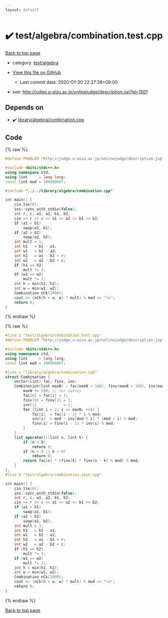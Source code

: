 ```yaml
---
layout: default
---
```


<!-- mathjax config similar to math.stackexchange -->
<script type="text/javascript" async
  src="https://cdnjs.cloudflare.com/ajax/libs/mathjax/2.7.5/MathJax.js?config=TeX-MML-AM_CHTML">
</script>
<script type="text/x-mathjax-config">
  MathJax.Hub.Config({
    TeX: { equationNumbers: { autoNumber: "AMS" }},
    tex2jax: {
      inlineMath: [ ['$','$'] ],
      processEscapes: true
    },
    "HTML-CSS": { matchFontHeight: false },
    displayAlign: "left",
    displayIndent: "2em"
  });
</script>

<script type="text/javascript" src="https://cdnjs.cloudflare.com/ajax/libs/jquery/3.4.1/jquery.min.js"></script>
<script src="https://cdn.jsdelivr.net/npm/jquery-balloon-js@1.1.2/jquery.balloon.min.js" integrity="sha256-ZEYs9VrgAeNuPvs15E39OsyOJaIkXEEt10fzxJ20+2I=" crossorigin="anonymous"></script>
<script type="text/javascript" src="../../../assets/js/copy-button.js"></script>
<link rel="stylesheet" href="../../../assets/css/copy-button.css" />


# :heavy_check_mark: test/algebra/combination.test.cpp

<a href="../../../index.html">Back to top page</a>

* category: <a href="../../../index.html#c499b7fa4489ae69771eea179f185e77">test/algebra</a>
* <a href="{{ site.github.repository_url }}/blob/master/test/algebra/combination.test.cpp">View this file on GitHub</a>
    - Last commit date: 2020-01-30 22:27:39+09:00


* see: <a href="http://judge.u-aizu.ac.jp/onlinejudge/description.jsp?id=1501">http://judge.u-aizu.ac.jp/onlinejudge/description.jsp?id=1501</a>


## Depends on

* :heavy_check_mark: <a href="../../../library/library/algebra/combination.cpp.html">library/algebra/combination.cpp</a>


## Code

<a id="unbundled"></a>
{% raw %}
```cpp
#define PROBLEM "http://judge.u-aizu.ac.jp/onlinejudge/description.jsp?id=1501"

#include <bits/stdc++.h>
using namespace std;
using lint     = long long;
const lint mod = 100000007;

#include "../../library/algebra/combination.cpp"

int main() {
    cin.tie(0);
    ios::sync_with_stdio(false);
    int r, c, a1, a2, b1, b2;
    cin >> r >> c >> a1 >> a2 >> b1 >> b2;
    if (a1 > b1)
        swap(a1, b1);
    if (a2 > b2)
        swap(a2, b2);
    int mult = 1;
    int h1   = b1 - a1;
    int w1   = b2 - a2;
    int h2   = a1 - b1 + r;
    int w2   = a2 - b2 + c;
    if (h1 == h2)
        mult *= 2;
    if (w1 == w2)
        mult *= 2;
    int h = min(h1, h2);
    int w = min(w1, w2);
    Combination nCk(2000);
    cout << (nCk(h + w, w) * mult) % mod << "\n";
    return 0;
}
```
{% endraw %}

<a id="bundled"></a>
{% raw %}
```cpp
#line 1 "test/algebra/combination.test.cpp"
#define PROBLEM "http://judge.u-aizu.ac.jp/onlinejudge/description.jsp?id=1501"

#include <bits/stdc++.h>
using namespace std;
using lint     = long long;
const lint mod = 100000007;

#line 1 "library/algebra/combination.cpp"
struct Combination {
    vector<lint> fac, finv, inv;
    Combination(lint maxN) : fac(maxN + 100), finv(maxN + 100), inv(maxN + 100) {
        maxN += 100; // for safety
        fac[0] = fac[1] = 1;
        finv[0] = finv[1] = 1;
        inv[1]            = 1;
        for (lint i = 2; i <= maxN; ++i) {
            fac[i]  = fac[i - 1] * i % mod;
            inv[i]  = mod - inv[mod % i] * (mod / i) % mod;
            finv[i] = finv[i - 1] * inv[i] % mod;
        }
    }
    lint operator()(lint n, lint k) {
        if (n < k)
            return 0;
        if (n < 0 || k < 0)
            return 0;
        return fac[n] * (finv[k] * finv[n - k] % mod) % mod;
    }
};
#line 9 "test/algebra/combination.test.cpp"

int main() {
    cin.tie(0);
    ios::sync_with_stdio(false);
    int r, c, a1, a2, b1, b2;
    cin >> r >> c >> a1 >> a2 >> b1 >> b2;
    if (a1 > b1)
        swap(a1, b1);
    if (a2 > b2)
        swap(a2, b2);
    int mult = 1;
    int h1   = b1 - a1;
    int w1   = b2 - a2;
    int h2   = a1 - b1 + r;
    int w2   = a2 - b2 + c;
    if (h1 == h2)
        mult *= 2;
    if (w1 == w2)
        mult *= 2;
    int h = min(h1, h2);
    int w = min(w1, w2);
    Combination nCk(2000);
    cout << (nCk(h + w, w) * mult) % mod << "\n";
    return 0;
}

```
{% endraw %}

<a href="../../../index.html">Back to top page</a>

